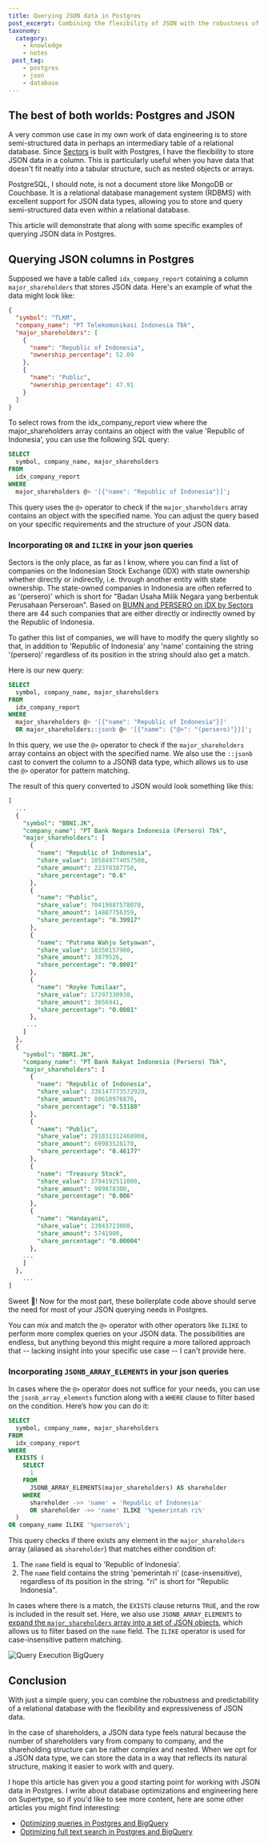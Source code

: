 ```yaml
---
title: Querying JSON data in Postgres
post_excerpt: Combining the flexibility of JSON with the robustness of a relational database in Postgres.
taxonomy:
  category:
    - knowledge
    - notes
 post_tag:
    - postgres
    - json
    - database
---
```


## The best of both worlds: Postgres and JSON

A very common use case in my own work of data engineering is to store semi-structured data in perhaps an intermediary table of a relational database. Since [Sectors](https://sectors.app) is built with Postgres, I have the flexibility to store JSON data in a column. This is particularly useful when you have data that doesn't fit neatly into a tabular structure, such as nested objects or arrays.

PostgreSQL, I should note, is not a document store like MongoDB or Couchbase. It is a relational database management system (RDBMS) with excellent support for JSON data types, allowing you to store and query semi-structured data even within a relational database.

This article will demonstrate that along with some specific examples of querying JSON data in Postgres.

## Querying JSON columns in Postgres

Supposed we have a table called `idx_company_report` cotaining a column `major_shareholders` that stores JSON data. Here's an example of what the data might look like:

```json
{
  "symbol": "TLKM",
  "company_name": "PT Telekomunikasi Indonesia Tbk",
  "major_shareholders": [
    {
      "name": "Republic of Indonesia",
      "ownership_percentage": 52.09
    },
    {
      "name": "Public",
      "ownership_percentage": 47.91
    }
  ]
}
```

To select rows from the idx_company_report view where the major_shareholders array contains an object with the value 'Republic of Indonesia', you can use the following SQL query:

```sql
SELECT
  symbol, company_name, major_shareholders
FROM
  idx_company_report
WHERE
  major_shareholders @> '[{"name": "Republic of Indonesia"}]';
```

This query uses the `@>` operator to check if the `major_shareholders` array contains an object with the specified name. You can adjust the query based on your specific requirements and the structure of your JSON data.

### Incorporating `OR` and `ILIKE` in your json queries

Sectors is the only place, as far as I know, where you can find a list of companies on the Indonesian Stock Exchange (IDX) with state ownership whether directly or indirectly, i.e. through another entity with state ownership. The state-owned companies in Indonesia are often referred to as '(persero)' which is short for "Badan Usaha Milik Negara yang berbentuk Perusahaan Perseroan". Based on [BUMN and PERSERO on IDX by Sectors](https://sectors.app/indonesia/bumn) there are 44 such companies that are either directly or indirectly owned by the Republic of Indonesia.

To gather this list of companies, we will have to modify the query slightly so that, in addition to 'Republic of Indonesia' any 'name' containing the string '(persero)' regardless of its position in the string should also get a match.

Here is our new query:

```sql
SELECT
  symbol, company_name, major_shareholders
FROM
  idx_company_report
WHERE
  major_shareholders @> '[{"name": "Republic of Indonesia"}]'
  OR major_shareholders::jsonb @> '[{"name": {"@>": "(persero)"}}]';
```

In this query, we use the `@>` operator to check if the `major_shareholders` array contains an object with the specified name. We also use the `::jsonb` cast to convert the column to a JSONB data type, which allows us to use the `@>` operator for pattern matching.

The result of this query converted to JSON would look something like this:

```sql
[
  ...
  {
    "symbol": "BBNI.JK",
    "company_name": "PT Bank Negara Indonesia (Persero) Tbk",
    "major_shareholders": [
      {
        "name": "Republic of Indonesia",
        "share_value": 105849774057500,
        "share_amount": 22378387750,
        "share_percentage": "0.6"
      },
      {
        "name": "Public",
        "share_value": 70419087578070,
        "share_amount": 14887756359,
        "share_percentage": "0.39917"
      },
      {
        "name": "Putrama Wahju Setyawan",
        "share_value": 18350157980,
        "share_amount": 3879526,
        "share_percentage": "0.0001"
      },
      {
        "name": "Royke Tumilaar",
        "share_value": 17297330930,
        "share_amount": 3656941,
        "share_percentage": "0.0001"
      },
     ...
    ]
  },
  {
    "symbol": "BBRI.JK",
    "company_name": "PT Bank Rakyat Indonesia (Persero) Tbk",
    "major_shareholders": [
      {
        "name": "Republic of Indonesia",
        "share_value": 336147773572920,
        "share_amount": 80610976876,
        "share_percentage": "0.53188"
      },
      {
        "name": "Public",
        "share_value": 291831312468900,
        "share_amount": 69983528170,
        "share_percentage": "0.46177"
      },
      {
        "name": "Treasury Stock",
        "share_value": 3794192511000,
        "share_amount": 909878300,
        "share_percentage": "0.006"
      },
      {
        "name": "Handayani",
        "share_value": 23943723000,
        "share_amount": 5741900,
        "share_percentage": "0.00004"
      },
    ...
    ]
  },
    ...
]
```

Sweet 🎉! Now for the most part, these boilerplate code above should serve the need for most of your JSON querying needs in Postgres.

You can mix and match the `@>` operator with other operators like `ILIKE` to perform more complex queries on your JSON data. The possibilities are endless, but anything beyond this might require a more tailored approach that -- lacking insight into your specific use case -- I can't provide here.

### Incorporating `JSONB_ARRAY_ELEMENTS` in your json queries

In cases where the `@>` operator does not suffice for your needs, you can use the `jsonb_array_elements` function along with a `WHERE` clause to filter based on the condition. Here’s how you can do it:

```sql
SELECT
  symbol, company_name, major_shareholders
FROM
  idx_company_report
WHERE
  EXISTS (
    SELECT
      1
    FROM
      JSONB_ARRAY_ELEMENTS(major_shareholders) AS shareholder
    WHERE
      shareholder ->> 'name' = 'Republic of Indonesia'
      OR shareholder ->> 'name' ILIKE '%pemerintah ri%'
  )
OR company_name ILIKE '%persero%';
```

This query checks if there exists any element in the `major_shareholders` array (aliased as `shareholder`) that matches either condition of:

1. The `name` field is equal to 'Republic of Indonesia'.
2. The `name` field contains the string 'pemerintah ri' (case-insensitive), regardless of its position in the string. "ri" is short for "Republic Indonesia".

In cases where there is a match, the `EXISTS` clause returns `TRUE`, and the row is included in the result set. Here, we also use `JSONB_ARRAY_ELEMENTS` to [expand the `major_shareholders` array into a set of JSON objects](https://www.postgresql.org/docs/9.5/functions-json.html), which allows us to filter based on the `name` field. The `ILIKE` operator is used for case-insensitive pattern matching.

![Query Execution BigQuery](/_images/bumn_persero_idx.png)

## Conclusion

With just a simple query, you can combine the robustness and predictability of a relational database with the flexibility and expressiveness of JSON data.

In the case of shareholders, a JSON data type feels natural because the number of shareholders vary from company to company, and the shareholding structure can be rather complex and nested. When we opt for a JSON data type, we can store the data in a way that reflects its natural structure, making it easier to work with and query.

I hope this article has given you a good starting point for working with JSON data in Postgres. I write about database optimizations and engineering here on Supertype, so if you'd like to see more content, here are some other articles you might find interesting:

- [Optimizing queries in Postgres and BigQuery](https://supertype.ai/notes/optimizing-postgres-bigquery/)
- [Optimizing full text search in Postgres and BigQuery](https://supertype.ai/notes/optimizing-postgres-bigquery/)
